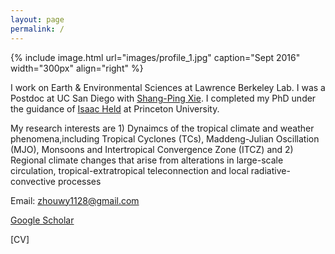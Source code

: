 ```yaml
---
layout: page
permalink: /
---
```


{% include image.html url="images/profile_1.jpg" caption="Sept 2016" width="300px" align="right" %}

I work on Earth & Environmental Sciences at Lawrence Berkeley Lab. I was a Postdoc at UC San Diego with [Shang-Ping Xie]. I completed my PhD under the guidance of [Isaac Held] at Princeton University.

My research interests are 1) Dynaimcs of the tropical climate and weather phenomena,including Tropical Cyclones (TCs), Maddeng-Julian Oscillation (MJO), Monsoons and Intertropical Convergence Zone (ITCZ) and 2) Regional climate changes that arise from alterations in large-scale circulation, tropical-extratropical teleconnection and local radiative-convective processes


Email: zhouwy1128@gmail.com

[Google Scholar]

[CV]

[Shang-Ping Xie]: http://scrippsscholars.ucsd.edu/sxie/
[Isaac Held]: https://www.gfdl.noaa.gov/isaac-held-homepage/
[Google Scholar]: https://scholar.google.com/citations?user=qlLj08YAAAAJ&hl=en

